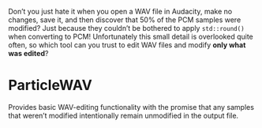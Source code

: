 Don’t you just hate it when you open a WAV file in Audacity, make no changes, save it, and then discover that 50% of the PCM samples were modified?  Just because they couldn’t be bothered to apply `std::round()` when converting to PCM!  Unfortunately this small detail is overlooked quite often, so which tool can you trust to edit WAV files and modify **only what was edited**?

# ParticleWAV
Provides basic WAV-editing functionality with the promise that any samples that weren’t modified intentionally remain unmodified in the output file.
